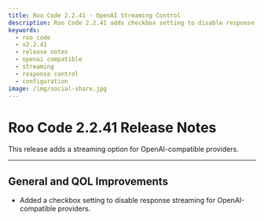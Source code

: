 ```yaml
---
title: Roo Code 2.2.41 - OpenAI Streaming Control
description: Roo Code 2.2.41 adds checkbox setting to disable response streaming for OpenAI-compatible providers for better control.
keywords:
  - roo code
  - v2.2.41
  - release notes
  - openai compatible
  - streaming
  - response control
  - configuration
image: /img/social-share.jpg
---
```


# Roo Code 2.2.41 Release Notes

This release adds a streaming option for OpenAI-compatible providers.

---

## General and QOL Improvements

*   Added a checkbox setting to disable response streaming for OpenAI-compatible providers.